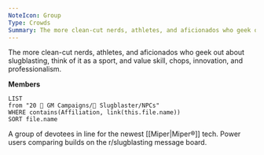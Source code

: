 ```yaml
---
NoteIcon: Group
Type: Crowds
Summary: The more clean-cut nerds, athletes, and aficionados who geek out about slugblasting, think of it as a sport, and value skill, chops, innovation, and professionalism.
---
```

The more clean-cut nerds, athletes, and aficionados who geek out about slugblasting, think of it as a sport, and value skill, chops, innovation, and professionalism.

**Members**
```dataview
LIST
from "20 🌟 GM Campaigns/🐌 Slugblaster/NPCs"
WHERE contains(Affiliation, link(this.file.name))
SORT file.name
```
A group of devotees in line for the newest [[Miper|Miper®]] tech. Power users comparing builds on the r/slugblasting message board.